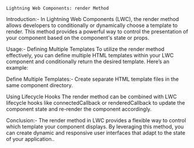                                                                         Lightning Web Components: render Method

Introduction:-
In Lightning Web Components (LWC), the render method allows developers to conditionally or dynamically choose a template to render. This method provides a powerful way to control the presentation of your component based on the component's state or props.

Usage:-
Defining Multiple Templates
To utilize the render method effectively, you can define multiple HTML templates within your LWC component and conditionally return the desired template. Here’s an example:

Define Multiple Templates:-
Create separate HTML template files in the same component directory.

Using Lifecycle Hooks
The render method can be combined with LWC lifecycle hooks like connectedCallback or renderedCallback to update the component state and re-render the component accordingly.

Conclusion:-
The render method in LWC provides a flexible way to control which template your component displays. By leveraging this method, you can create dynamic and responsive user interfaces that adapt to the state of your application..
